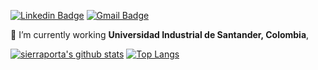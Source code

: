 <!--### Hi there 👋-->

<!--
Thi is a ✨ _special_ ✨ repository because its `README.md` (this file) appears on your GitHub profile.

[![Medium Badge](https://img.shields.io/badge/-@__jessicalim-000000?style=flat&labelColor=000000&logo=Medium&link=https://medium.com/@_jessicalim)](https://medium.com/@_jessicalim)

-->

<!--Lern more on [](https://github.com/anuraghazra/github-readme-stats) -->

[![Linkedin Badge](https://img.shields.io/badge/-JuanOlmos-blue?style=flat&logo=Linkedin&logoColor=white&link=https://www.linkedin.com/in/juan-olmos-1625421a4/)](https://www.linkedin.com/in/juan-olmos-1625421a4)
[![Gmail Badge](https://img.shields.io/badge/-juanolmos-c14438?style=flat&logo=Gmail&logoColor=white&link=mailto:sierraporta@gmail.com)](mailto:juan2218060s@correo.uis.edu.co)

🌱 I’m currently working **Universidad Industrial de Santander, Colombia**, 


[![sierraporta's github stats](https://github-readme-stats.vercel.app/api?username=JuanOlmos&show_icons=true&theme=vue)](https://github.com/JuanOlmos)
 [![Top Langs](https://github-readme-stats.vercel.app/api/top-langs/?username=JuanOlmos&layout=compact&theme=vue)](https://github.com/JuanOlmos)
